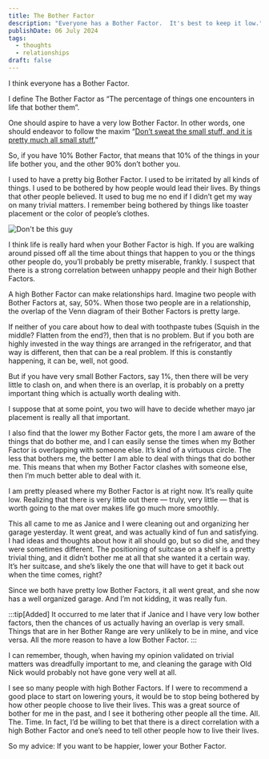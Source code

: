 ```yaml
---
title: The Bother Factor
description: "Everyone has a Bother Factor.  It's best to keep it low."
publishDate: 06 July 2024
tags:
  - thoughts
  - relationships
draft: false
---
```


I think everyone has a Bother Factor.

I define The Bother Factor as “The percentage of things one encounters in life that bother them”.

One should aspire to have a very low Bother Factor.  In other words, one should endeavor to follow the maxim “[Don’t sweat the small stuff, and it is pretty much all small stuff.](https://amzn.to/3zubPJp)”

So, if you have  10% Bother Factor, that means that 10% of the things in your life bother you, and the other 90% don’t bother you.

I used to have a pretty big Bother Factor. I used to be irritated by all kinds of things.  I used to be bothered by how people would lead their lives. By things that other people believed.  It used to bug me no end if I didn’t get my way on many trivial matters.  I remember being bothered by things like toaster placement or the color of people’s clothes.

![Don't be this guy](/assets/blog/Grumpy.png)

I think life is really hard when your Bother Factor is high.  If you are walking around pissed off all the time about things that happen to you or the things other people do, you’ll probably be pretty miserable, frankly.  I suspect that there is a strong correlation between unhappy people and their high Bother Factors.

A high Bother Factor can make relationships hard.  Imagine two people with Bother Factors at, say, 50%.  When those two people are in a relationship, the overlap of the Venn diagram of their Bother Factors is pretty large.

If neither of you care about how to deal with toothpaste tubes (Squish in the middle?  Flatten from the end?), then that is no problem. But if you both are highly invested in the way things are arranged in the refrigerator, and that way is different, then that can be a real problem.  If this is constantly happening, it can be, well, not good.

But if you have very small Bother Factors, say 1%, then there will be very little to clash on, and when there is an overlap, it is probably on a pretty important thing which is actually worth dealing with.

I suppose that at some point, you two will have to decide whether mayo jar placement is really all that important.

I also find that the lower my Bother Factor gets, the more I am aware of the things that do bother me, and I can easily sense the times when my Bother Factor is overlapping with someone else. It’s kind of a virtuous circle.  The less that bothers me, the better I am able to deal with things that do bother me.  This means that when my Bother Factor clashes with someone else, then I’m much better able to deal with it.

I am pretty pleased where my Bother Factor is at right now. It’s really quite low.  Realizing that there is very little out there — truly, very little — that is worth going to the mat over makes life go much more smoothly.

This all came to me as Janice and I were cleaning out and organizing her garage yesterday. It went great, and was actually kind of fun and satisfying. I had ideas and thoughts about how it all should go, but so did she, and they were sometimes different. The positioning of suitcase on a shelf is a pretty trivial thing, and it didn’t bother me at all that she wanted it a certain way. It’s her suitcase, and she’s likely the one that will have to get it back out when the time comes, right?

Since we both have pretty low Bother Factors, it all went great, and she now has a well organized garage.  And I’m not kidding, it was really fun.

:::tip[Added]
It occurred to me later that if Janice and I have very low bother factors, then the chances of us actually having an overlap is very small. Things that are in her Bother Range are very unlikely to be in mine, and vice versa.  All the more reason to have a low Bother Factor.
:::

I can remember, though, when having my opinion validated on trivial matters was dreadfully important to me, and cleaning the garage with Old Nick would probably not have gone very well at all.

I see so many people with high Bother Factors.  If I were to recommend a good place to start on lowering yours, it would be to stop being bothered by how other people choose to live their lives.  This was a great source of bother for me in the past, and I see it bothering other people all the time.  All. The. Time. In fact, I’d be willing to bet that there is a direct correlation with a high Bother Factor and one’s need to tell other people how to live their lives.

So my advice: If you want to be happier, lower your Bother Factor.